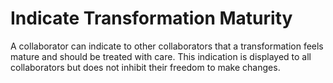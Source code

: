 # Indicate Transformation Maturity

A collaborator can indicate to other collaborators that a transformation feels mature and should be treated with care. This indication is displayed to all collaborators but does not inhibit their freedom to make changes.